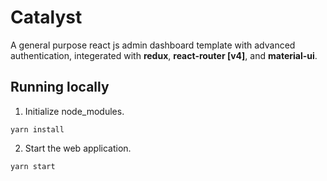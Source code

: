 # Catalyst

A general purpose react js admin dashboard template with advanced authentication, integerated with **redux**, **react-router [v4]**, and **material-ui**.

## Running locally

1. Initialize node_modules.

```
yarn install
```

2. Start the web application.

```
yarn start
```
